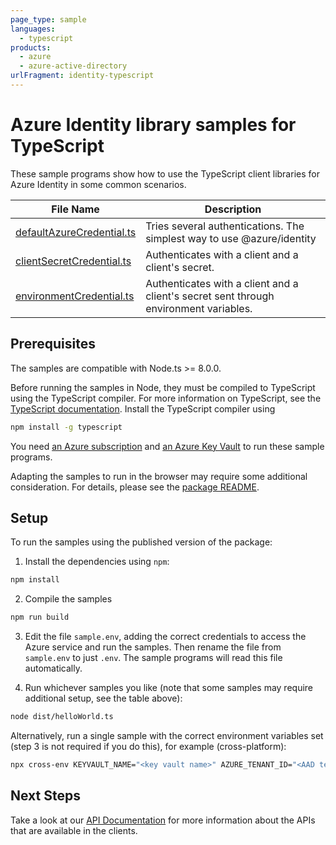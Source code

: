 ```yaml
---
page_type: sample
languages:
  - typescript
products:
  - azure
  - azure-active-directory
urlFragment: identity-typescript
---
```


# Azure Identity library samples for TypeScript

These sample programs show how to use the TypeScript client libraries for Azure Identity in some common scenarios.

| **File Name**                   | **Description**                                                  |
| ------------------------------- | ---------------------------------------------------------------- |
| [defaultAzureCredential.ts][defaultAzureCredential]    | Tries several authentications. The simplest way to use @azure/identity |
| [clientSecretCredential.ts][clientSecretCredential]    | Authenticates with a client and a client's secret. |
| [environmentCredential.ts][environmentCredential]      | Authenticates with a client and a client's secret sent through environment variables. |

## Prerequisites

The samples are compatible with Node.ts >= 8.0.0.

Before running the samples in Node, they must be compiled to TypeScript using the TypeScript compiler. For more information on TypeScript, see the [TypeScript documentation][typescript]. Install the TypeScript compiler using

```bash
npm install -g typescript
```

You need [an Azure subscription][freesub] and [an Azure Key Vault][azkeyvault] to run these sample programs.

Adapting the samples to run in the browser may require some additional consideration. For details, please see the [package README][package].

## Setup

To run the samples using the published version of the package:

1. Install the dependencies using `npm`:

```bash
npm install
```

2. Compile the samples

```bash
npm run build
```

3. Edit the file `sample.env`, adding the correct credentials to access the Azure service and run the samples. Then rename the file from `sample.env` to just `.env`. The sample programs will read this file automatically.

4. Run whichever samples you like (note that some samples may require additional setup, see the table above):

```bash
node dist/helloWorld.ts
```

Alternatively, run a single sample with the correct environment variables set (step 3 is not required if you do this), for example (cross-platform):

```bash
npx cross-env KEYVAULT_NAME="<key vault name>" AZURE_TENANT_ID="<AAD tenant id>" AZURE_CLIENT_ID="<AAD client id>" AZURE_CLIENT_SECRET="<AAD client secret>" node dist/environmentCredential.ts
```

## Next Steps

Take a look at our [API Documentation][apiref] for more information about the APIs that are available in the clients.

[defaultAzureCredential]: https://github.com/Azure/azure-sdk-for-js/blob/master/sdk/identity/identity/samples/typescript/src/defaultAzureCredential.ts
[clientSecretCredential]: https://github.com/Azure/azure-sdk-for-js/blob/master/sdk/identity/identity/samples/typescript/src/clientSecretCredential.ts
[environmentCredential]: https://github.com/Azure/azure-sdk-for-js/blob/master/sdk/identity/identity/samples/typescript/src/environmentCredential.ts
[apiref]: https://docs.microsoft.com/Typescript/api/@azure/keyvault-keys
[azkeyvault]: https://docs.microsoft.com/azure/key-vault/quick-create-portal
[freesub]: https://azure.microsoft.com/free/
[package]: https://github.com/Azure/azure-sdk-for-js/blob/master/sdk/keyvault/keyvault-keys/README.md
[typescript]: https://www.typescriptlang.org/docs/home.html
